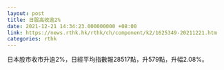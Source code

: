 ```yaml
---
layout: post
title: 日股高收逾2%
date: 2021-12-21 14:34:23.000000000 +08:00
link: https://news.rthk.hk/rthk/ch/component/k2/1625349-20211221.htm
categories: rthk
---
```


日本股市收市升逾2%，日經平均指數報28517點，升579點，升幅2.08%。

